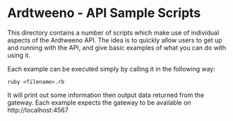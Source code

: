 # Ardtweeno - API Sample Scripts
This directory contains a number of scripts which make use of individual aspects of the Ardtweeno API. The idea
is to quickly allow users to get up and running with the API, and give basic examples of what you can do with
using it.

Each example can be executed simply by calling it in the following way:

    ruby <filename>.rb

It will print out some information then output data returned from the gateway. Each example expects the gateway
to be available on http://localhost:4567

